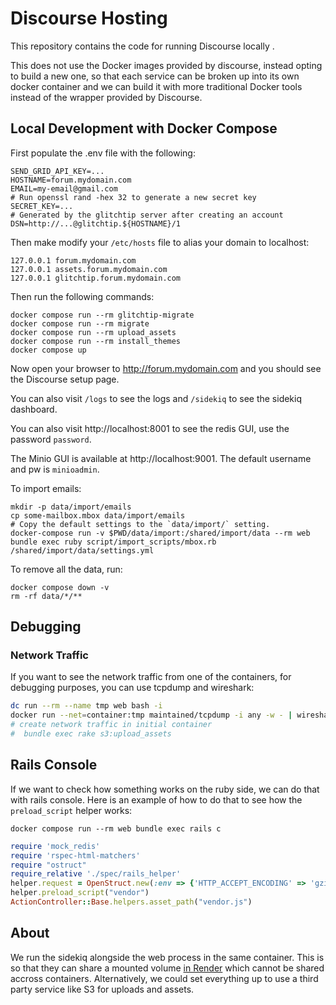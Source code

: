 # Discourse Hosting

This repository contains the code for running Discourse locally .

This does not use the Docker images provided by discourse, instead opting to build a new one, so that each
service can be broken up into its own docker container and we can build it with more traditional Docker tools
instead of the wrapper provided by Discourse.



## Local Development with Docker Compose

First populate the .env file with the following:

```shell
SEND_GRID_API_KEY=...
HOSTNAME=forum.mydomain.com
EMAIL=my-email@gmail.com
# Run openssl rand -hex 32 to generate a new secret key
SECRET_KEY=...
# Generated by the glitchtip server after creating an account
DSN=http://...@glitchtip.${HOSTNAME}/1
```

Then make modify your `/etc/hosts` file to alias your domain to localhost:

```shell
127.0.0.1 forum.mydomain.com
127.0.0.1 assets.forum.mydomain.com
127.0.0.1 glitchtip.forum.mydomain.com
```

Then run the following commands:


```shell
docker compose run --rm glitchtip-migrate
docker compose run --rm migrate
docker compose run --rm upload_assets
docker compose run --rm install_themes
docker compose up
```


Now open your browser to http://forum.mydomain.com and you should see the Discourse setup page.

You can also visit `/logs` to see the logs and `/sidekiq` to see the sidekiq dashboard.

You can also visit http://localhost:8001 to see the redis GUI, use the password `password`.

The Minio GUI is available at http://localhost:9001. The default username and pw is `minioadmin`.

To import emails:

```shell
mkdir -p data/import/emails
cp some-mailbox.mbox data/import/emails
# Copy the default settings to the `data/import/` setting.
docker-compose run -v $PWD/data/import:/shared/import/data --rm web bundle exec ruby script/import_scripts/mbox.rb /shared/import/data/settings.yml
```

To remove all the data, run:

```shell
docker compose down -v
rm -rf data/*/**
```


## Debugging

### Network Traffic

If you want to see the network traffic from one of the containers, for debugging purposes, you can use tcpdump and wireshark:

```bash
dc run --rm --name tmp web bash -i
docker run --net=container:tmp maintained/tcpdump -i any -w - | wireshark -k -i -
# create network traffic in initial container
#  bundle exec rake s3:upload_assets
```

## Rails Console

If we want to check how something works on the ruby side, we can do that with rails console. Here is an example of how to do that
to see how the `preload_script` helper works:

```shell
docker compose run --rm web bundle exec rails c
```


```ruby
require 'mock_redis'
require 'rspec-html-matchers'
require "ostruct"
require_relative './spec/rails_helper'
helper.request = OpenStruct.new(:env => {'HTTP_ACCEPT_ENCODING' => 'gzip, deflate'})
helper.preload_script("vendor")
ActionController::Base.helpers.asset_path("vendor.js")
```

## About

We run the sidekiq alongside the web process in the same container. This is so that they can share a mounted volume [in Render](https://render.com/docs/disks) which cannot be shared accross containers. Alternatively,
we could set everything up to use a third party service like S3 for uploads and assets.
